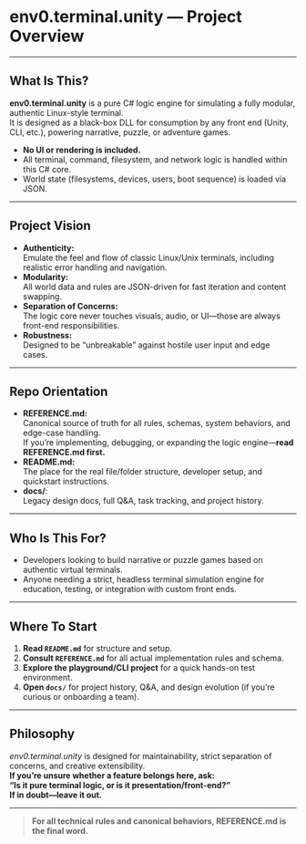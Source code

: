 # env0.terminal.unity — Project Overview

---

## What Is This?

**env0.terminal.unity** is a pure C# logic engine for simulating a fully modular, authentic Linux-style terminal.  
It is designed as a black-box DLL for consumption by any front end (Unity, CLI, etc.), powering narrative, puzzle, or adventure games.

- **No UI or rendering is included.**
- All terminal, command, filesystem, and network logic is handled within this C# core.
- World state (filesystems, devices, users, boot sequence) is loaded via JSON.

---

## Project Vision

- **Authenticity:**  
  Emulate the feel and flow of classic Linux/Unix terminals, including realistic error handling and navigation.
- **Modularity:**  
  All world data and rules are JSON-driven for fast iteration and content swapping.
- **Separation of Concerns:**  
  The logic core never touches visuals, audio, or UI—those are always front-end responsibilities.
- **Robustness:**  
  Designed to be “unbreakable” against hostile user input and edge cases.

---

## Repo Orientation

- **REFERENCE.md:**  
  Canonical source of truth for all rules, schemas, system behaviors, and edge-case handling.  
  If you’re implementing, debugging, or expanding the logic engine—**read REFERENCE.md first.**
- **README.md:**  
  The place for the real file/folder structure, developer setup, and quickstart instructions.
- **docs/**:  
  Legacy design docs, full Q&A, task tracking, and project history.

---

## Who Is This For?

- Developers looking to build narrative or puzzle games based on authentic virtual terminals.
- Anyone needing a strict, headless terminal simulation engine for education, testing, or integration with custom front ends.

---

## Where To Start

1. **Read `README.md`** for structure and setup.
2. **Consult `REFERENCE.md`** for all actual implementation rules and schema.
3. **Explore the playground/CLI project** for a quick hands-on test environment.
4. **Open `docs/`** for project history, Q&A, and design evolution (if you’re curious or onboarding a team).

---

## Philosophy

*env0.terminal.unity* is designed for maintainability, strict separation of concerns, and creative extensibility.  
**If you’re unsure whether a feature belongs here, ask:  
“Is it pure terminal logic, or is it presentation/front-end?”  
If in doubt—leave it out.**

---

> **For all technical rules and canonical behaviors, REFERENCE.md is the final word.**

